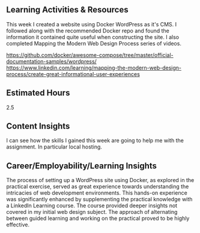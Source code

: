 <h2>Learning Activities & Resources</h2>
This week I created a website using Docker WordPress as it's CMS. I followed along with the recommended Docker repo and found the information it contained quite useful when constructing the site.
I also completed Mapping the Modern Web Design Process series of videos.

https://github.com/docker/awesome-compose/tree/master/official-documentation-samples/wordpress/
https://www.linkedin.com/learning/mapping-the-modern-web-design-process/create-great-informational-user-experiences
<h2>Estimated Hours</h2>
2.5
<h2>Content Insights</h2>
I can see how the skills I gained this week are going to help me with the assignment. In particular local hosting.

<h2>Career/Employability/Learning Insights</h2>
The process of setting up a WordPress site using Docker, as explored in the practical exercise, served as great experience towards understanding the intricacies of web development environments.
This hands-on experience was significantly enhanced by supplementing the practical knowledge with a LinkedIn Learning course. The course provided deeper insights not covered in my initial web design subject.
The approach of alternating between guided learning and working on the practical proved to be highly effective. 
